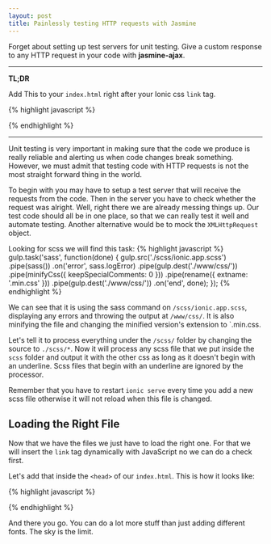 ```yaml
---
layout: post
title: Painlessly testing HTTP requests with Jasmine
---
```


Forget about setting up test servers for unit testing. Give a custom response to
any HTTP request in your code with **jasmine-ajax**.

---
**TL;DR**

Add This to your `index.html` right after your Ionic css `link` tag.

{% highlight javascript %}
<script>
    if (/Android/i.test(navigator.userAgent)) { // Check if Android
        document.write('<link href="css/android.min.css" rel="stylesheet">');
    } else if(/iPad|iPhone|iPod/.test(navigator.userAgent)){ //Check if iPhone
        document.write('<link href="css/ios.min.css" rel="stylesheet">');
    } else { //If it is neither then it is a Windows Phone.
        document.write('<link href="css/windows-phone.min.css" rel="stylesheet">');
    };
</script>
{% endhighlight %}

---

Unit testing is very important in making sure that the code we produce is really
reliable and alerting us when code changes break something. However, we must admit
that testing code with HTTP requests is not the most straight forward thing in
the world.

To begin with you may have to setup a test server that will receive the requests
from the code. Then in the server you have to check whether the request was
alright. Well, right there we are already messing things up. Our test code should
all be in one place, so that we can really test it well and automate testing.
Another alternative would be to mock the `XMLHttpRequest` object.  

Looking for scss we will find this task:
{% highlight javascript %}
gulp.task('sass', function(done) {
  gulp.src('./scss/ionic.app.scss')
    .pipe(sass())
    .on('error', sass.logError)
    .pipe(gulp.dest('./www/css/'))
    .pipe(minifyCss({
      keepSpecialComments: 0
    }))
    .pipe(rename({ extname: '.min.css' }))
    .pipe(gulp.dest('./www/css/'))
    .on('end', done);
});
{% endhighlight %}

We can see that it is using the sass command on `/scss/ionic.app.scss`, displaying any errors and throwing the output at `/www/css/`. It is also minifying the file and changing the minified version's extension to `.min.css.

Let's tell it to process everything under the `/scss/` folder by changing the source to `./scss/*`. Now it will process any scss file that we put inside the `scss` folder and output it with the other css as long as it doesn't begin with an underline. Scss files that begin with an underline are ignored by the processor.

Remember that you have to restart `ionic serve` every time you add a new scss file otherwise it will not reload when this file is changed.

## Loading the Right File

Now that we have the files we just have to load the right one. For that we will insert the `link` tag dynamically with JavaScript no we can do a check first.

Let's add that inside the `<head>` of our `index.html`. This is how it looks like:

{% highlight javascript %}
<script>
    if (/Android/i.test(navigator.userAgent)) { // Check if Android
        document.write('<link href="css/android.min.css" rel="stylesheet">');
    } else if(/iPad|iPhone|iPod/.test(navigator.userAgent)){ //Check if iPhone
        document.write('<link href="css/ios.min.css" rel="stylesheet">');
    } else { //If it is neither then it is a Windows Phone.
        document.write('<link href="css/windows-phone.min.css" rel="stylesheet">');
    };
</script>
{% endhighlight %}


 And there you go. You can do a lot more stuff than just adding different fonts. The sky is the limit.
